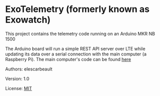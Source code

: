 # ExoTelemetry (formerly known as Exowatch)
This project contains the telemetry code running on an Arduino MKR NB 1500

The Arduino board will run a simple REST API server over LTE while updating its data over a serial connection with the main computer (a Raspberry Pi). The main computer's code can be found [here](https://github.com/Exocet-Polytechnique/ExoPIBrain)

Authors: elescarbeault

Version: 1.0

License: [MIT](https://github.com/Exocet-Polytechnique/ExoTelemetry/blob/main/LICENSE)
